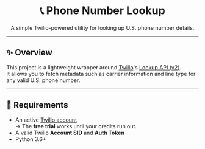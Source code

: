 <div align="center">

# 📞 **Phone Number Lookup**

A simple Twilio-powered utility for looking up U.S. phone number details.

</div>

---

## ✨ Overview

This project is a lightweight wrapper around [Twilio](https://www.twilio.com/)'s [Lookup API (v2)](https://www.twilio.com/docs/lookup/v2-api).  
It allows you to fetch metadata such as carrier information and line type for any valid U.S. phone number.

---

## 🔑 Requirements

- An active [Twilio account](https://www.twilio.com/try-twilio)  
  → The **free trial** works until your credits run out.
- A valid Twilio **Account SID** and **Auth Token**
- Python 3.6+
